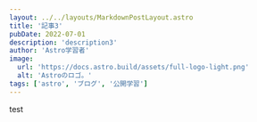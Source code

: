 ```yaml
---
layout: ../../layouts/MarkdownPostLayout.astro
title: '記事3'
pubDate: 2022-07-01
description: 'description3'
author: 'Astro学習者'
image:
  url: 'https://docs.astro.build/assets/full-logo-light.png'
  alt: 'Astroのロゴ。'
tags: ['astro', 'ブログ', '公開学習']
---
```


test
